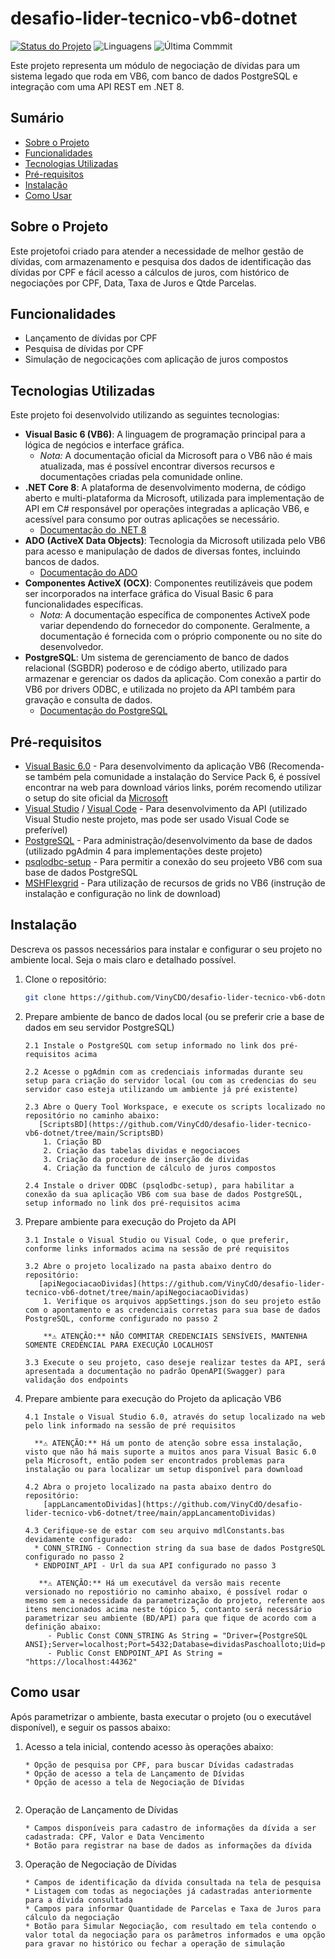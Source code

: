 # desafio-lider-tecnico-vb6-dotnet

[![Status do Projeto](https://img.shields.io/badge/status-concluído-yellow)](https://github.com/VinyCDO/desafio-lider-tecnico-vb6-dotnet)
![Linguagens](https://img.shields.io/github/languages/count/VinyCDO/desafio-lider-tecnico-vb6-dotnet)
![Última Commmit](https://img.shields.io/github/last-commit/VinyCDO/desafio-lider-tecnico-vb6-dotnet)

Este projeto representa um módulo de negociação de dívidas para um sistema legado que roda em VB6, com banco de dados PostgreSQL e integração com uma API REST em .NET 8.

## Sumário

- [Sobre o Projeto](#sobre-o-projeto)
- [Funcionalidades](#funcionalidades)
- [Tecnologias Utilizadas](#tecnologias-utilizadas)
- [Pré-requisitos](#pré-requisitos)
- [Instalação](#instalação)
- [Como Usar](#como-usar)

## Sobre o Projeto

Este projetofoi criado para atender a necessidade de melhor gestão de dívidas, com armazenamento e pesquisa dos dados de identificação das dívidas por CPF e fácil acesso a cálculos de juros, com histórico de negociações por CPF, Data, Taxa de Juros e Qtde Parcelas. 

## Funcionalidades

- Lançamento de dívidas por CPF
- Pesquisa de dívidas por CPF
- Simulação de negocicações com aplicação de juros compostos

## Tecnologias Utilizadas

Este projeto foi desenvolvido utilizando as seguintes tecnologias:

- **Visual Basic 6 (VB6)**: A linguagem de programação principal para a lógica de negócios e interface gráfica.
  - *Nota:* A documentação oficial da Microsoft para o VB6 não é mais atualizada, mas é possível encontrar diversos recursos e documentações criadas pela comunidade online.
- **.NET Core 8**: A plataforma de desenvolvimento moderna, de código aberto e multi-plataforma da Microsoft, utilizada para implementação de API em C# responsável por operações integradas a aplicação VB6, e acessível para consumo por outras aplicações se necessário.
  - [Documentação do .NET 8](https://learn.microsoft.com/pt-br/dotnet/core/whats-new/dotnet-8)
- **ADO (ActiveX Data Objects)**: Tecnologia da Microsoft utilizada pelo VB6 para acesso e manipulação de dados de diversas fontes, incluindo bancos de dados.
  - [Documentação do ADO](https://learn.microsoft.com/pt-br/sql/mdac/ado/reference/ado-api-reference)
- **Componentes ActiveX (OCX)**: Componentes reutilizáveis que podem ser incorporados na interface gráfica do Visual Basic 6 para funcionalidades específicas.
  - *Nota:* A documentação específica de componentes ActiveX pode variar dependendo do fornecedor do componente. Geralmente, a documentação é fornecida com o próprio componente ou no site do desenvolvedor.
- **PostgreSQL**: Um sistema de gerenciamento de banco de dados relacional (SGBDR) poderoso e de código aberto, utilizado para armazenar e gerenciar os dados da aplicação. Com conexão a partir do VB6 por drivers ODBC, e utilizada no projeto da API também para gravação e consulta de dados.
  - [Documentação do PostgreSQL](https://www.postgresql.org/docs)

## Pré-requisitos

- [Visual Basic 6.0](https://winworldpc.com/product/microsoft-visual-bas/60) - Para desenvolvimento da aplicação VB6 (Recomenda-se também pela comunidade a instalação do Service Pack 6, é possível encontrar na web para download vários links, porém recomendo utilizar o setup do site oficial da [Microsoft](https://www.microsoft.com/en-in/download/details.aspx?id=7030)
- [Visual Studio](https://visualstudio.microsoft.com/pt-br/) / [Visual Code](https://code.visualstudio.com/download) - Para desenvolvimento da API (utilizado Visual Studio neste projeto, mas pode ser usado Visual Code se preferível)
- [PostgreSQL](https://www.enterprisedb.com/downloads/postgres-postgresql-downloads) - Para administração/desenvolvimento da base de dados (utilizado pgAdmin 4 para implementações deste projeto)
- [psqlodbc-setup](https://www.postgresql.org/ftp/odbc/releases) - Para permitir a conexão do seu projeeto VB6 com sua base de dados PostgreSQL
- [MSHFlexgrid](https://www.ocxdump.com/download-ocx-files_new.php/ocxfiles/M/MSHFLXGD.OCX/6.00.30050/download.html#google_vignette) - Para utilização de recursos de grids no VB6 (instrução de instalação e configuração no link de download)

## Instalação

Descreva os passos necessários para instalar e configurar o seu projeto no ambiente local. Seja o mais claro e detalhado possível.

1. Clone o repositório:
   ```bash
   git clone https://github.com/VinyCDO/desafio-lider-tecnico-vb6-dotnet.git

2. Prepare ambiente de banco de dados local (ou se preferir crie a base de dados em seu servidor PostgreSQL)
   ```Instalação
   2.1 Instale o PostgreSQL com setup informado no link dos pré-requisitos acima

   2.2 Acesse o pgAdmin com as credenciais informadas durante seu setup para criação do servidor local (ou com as credencias do seu servidor caso esteja utilizando um ambiente já pré existente)

   2.3 Abre o Query Tool Workspace, e execute os scripts localizado no repositório no caminho abaixo:
      [ScriptsBD](https://github.com/VinyCdO/desafio-lider-tecnico-vb6-dotnet/tree/main/ScriptsBD)
       1. Criação BD
       2. Criação das tabelas dividas e negociacoes
       3. Criação da procedure de inserção de dividas
       4. Criação da function de cálculo de juros compostos

   2.4 Instale o driver ODBC (psqlodbc-setup), para habilitar a conexão da sua aplicação VB6 com sua base de dados PostgreSQL, setup informado no link dos pré-requisitos acima

3. Prepare ambiente para execução do Projeto da API
   ```Instalação
   3.1 Instale o Visual Studio ou Visual Code, o que preferir, conforme links informados acima na sessão de pré requisitos

   3.2 Abre o projeto localizado na pasta abaixo dentro do repositório:
      [apiNegociacaoDividas](https://github.com/VinyCdO/desafio-lider-tecnico-vb6-dotnet/tree/main/apiNegociacaoDividas)
       1. Verifique os arquivos appSettings.json do seu projeto estão com o apontamento e as credenciais corretas para sua base de dados PostgreSQL, conforme configurado no passo 2
   
       **⚠️ ATENÇÃO:** NÃO COMMITAR CREDENCIAIS SENSÍVEIS, MANTENHA SOMENTE CREDENCIAL PARA EXECUÇÃO LOCALHOST

   3.3 Execute o seu projeto, caso deseje realizar testes da API, será apresentada a documentação no padrão OpenAPI(Swagger) para validação dos endpoints

4. Prepare ambiente para execução do Projeto da aplicação VB6
   ```Instalação
   4.1 Instale o Visual Studio 6.0, através do setup localizado na web pelo link informado na sessão de pré requisitos

     **⚠️ ATENÇÃO:** Há um ponto de atenção sobre essa instalação, visto que não há mais suporte a muitos anos para Visual Basic 6.0 pela Microsoft, então podem ser encontrados problemas para instalação ou para localizar um setup disponível para download

   4.2 Abra o projeto localizado na pasta abaixo dentro do repositório:
       [appLancamentoDividas](https://github.com/VinyCdO/desafio-lider-tecnico-vb6-dotnet/tree/main/appLancamentoDividas)

   4.3 Cerifique-se de estar com seu arquivo mdlConstants.bas devidamente configurado:
     * CONN_STRING - Connection string da sua base de dados PostgreSQL configurado no passo 2
     * ENDPOINT_API - Url da sua API configurado no passo 3

      **⚠️ ATENÇÃO:** Há um executável da versão mais recente versionado no repostiório no caminho abaixo, é possível rodar o mesmo sem a necessidade da parametrização do projeto, referente aos itens mencionados acima neste tópico 5, contanto será necessário parametrizar seu ambiente (BD/API) para que fique de acordo com a definição abaixo:
        - Public Const CONN_STRING As String = "Driver={PostgreSQL ANSI};Server=localhost;Port=5432;Database=dividasPaschoalloto;Uid=postgres;Pwd=admin;"
        - Public Const ENDPOINT_API As String = "https://localhost:44362"

## Como usar 

Após parametrizar o ambiente, basta executar o projeto (ou o executável disponível), e seguir os passos abaixo:

  1. Acesso a tela inicial, contendo acesso às operações abaixo:
      ```
     * Opção de pesquisa por CPF, para buscar Dívidas cadastradas
     * Opção de acesso a tela de Lançamento de Dívidas
     * Opção de acesso a tela de Negociação de Dívidas
  
  2. Operação de Lançamento de Dívidas
      ```
     * Campos disponíveis para cadastro de informações da dívida a ser cadastrada: CPF, Valor e Data Vencimento
     * Botão para registrar na base de dados as informações da dívida
      
  3. Operação de Negociação de Dívidas
      ```
     * Campos de identificação da dívida consultada na tela de pesquisa
     * Listagem com todas as negociações já cadastradas anteriormente para a dívida consultada
     * Campos para informar Quantidade de Parcelas e Taxa de Juros para cálculo da negociação
     * Botão para Simular Negociação, com resultado em tela contendo o valor total da negociação para os parâmetros informados e uma opção para gravar no histórico ou fechar a operação de simulação
